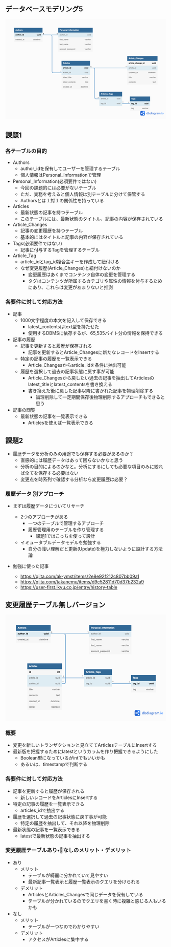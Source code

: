## データベースモデリング5

![My Image](./dbmodelling5_1.png)

## 課題1

### 各テーブルの目的
- Authors
  - author_idを保有してユーザーを管理するテーブル
  - 個人情報はPersonal_Informationで管理
- Personal_Information(必須要件ではない)
  - 今回の課題的には必要がないテーブル
  - ただ、実務を考えると個人情報は別テーブルに分けて保管する
  - Authorsとは１対１の関係性を持っている 
- Articles
  - 最新状態の記事を持つテーブル
  - このテーブルには、最新状態のタイトル、記事の内容が保存されている
- Article_Changes
  - 記事の変更履歴を持つテーブル
  - 基本的にはタイトルと記事の内容が保存されている
- Tags(必須要件ではない)
  - 記事に付与するTagを管理するテーブル
- Article_Tag
  - article_idとtag_id複合主キーを作成して紐付ける
  - なぜ変更履歴(Article_Changes)と紐付けないのか
    - 変更履歴はあくまでコンテンツ自体の変更を管理する
    - タグはコンテンツが所属するカテゴリや属性の情報を付与するためにあり、これらは変更があまりないと推測

### 各要件に対して対応方法

- 記事
  - 1000文字程度の本文を記入して保存できる
    - latest_contentsはtext型を持たせた
    - 使用するDBMSに依存するが、65,535バイト分の情報を保持できる
- 記事の履歴
  - 記事を更新すると履歴が保存される
    - 記事を更新するとArticle_Changesに新たなレコードをInsertする
  - 特定の記事の履歴を一覧表示できる
    - Article_Changesからarticle_idを条件に抽出可能
  - 履歴を選択して過去の記事状態に戻す事が可能
    - Article_Changesから戻したい過去の記事を抽出してArticlesのlatest_titleとlatest_contentsを書き換える
    - 書き換えた後に戻した記事以降に書かれた記事を物理削除する
      - 論理削除して一定期間保存後物理削除するアプローチもできると思う
- 記事の閲覧
  - 最新状態の記事を一覧表示できる
    - Articlesを使えば一覧表示できる

## 課題2
- 履歴データを分析のみの用途でも保存する必要があるのか？
  -  直感的には履歴データはあって困らないかなと思う
  -  分析の目的によるのかなと。分析にするにしても必要な項目のみに絞れば全てを保存する必要はない
  -  変更点を時系列で確認する分析なら変更履歴は必要？

### 履歴データ 別アプローチ

- まずは履歴データについてリサーチ
  - 2つのアプローチがある
    - 一つのテーブルで管理するアプローチ
    - 履歴管理用のテーブルを作り管理する
      - 課題1ではこっちを使って設計
  - イミュータブルデータモデルを勉強する
    - 自分の浅い理解だと更新(Update)を極力しないように設計する方法論

- 勉強に使った記事
  - https://qiita.com/ak-ymst/items/2e8e92f212c807bb09a1
  - https://qiita.com/takanemu/items/d9c52811d70d37b232a9
  - https://user-first.ikyu.co.jp/entry/history-table

## 変更履歴テーブル無しバージョン
![My Image](./dbmodelling5_2.png)

### 概要
- 変更を新しいトランザクションと見立ててArticlesテーブルにInsertする
- 最新版を把握するためにlatestというカラムを作り把握できるようにした
  -  Boolean型になっているがintでもいいかも
  -  あるいは、timestampで判断する
  
### 各要件に対して対応方法

- 記事を更新すると履歴が保存される
  - 新しいレコードをArticlesにInsertする
- 特定の記事の履歴を一覧表示できる
  - articles_idで抽出する
- 履歴を選択して過去の記事状態に戻す事が可能
  - 特定の履歴を抽出して、それ以降を物理削除
- 最新状態の記事を一覧表示できる
  - latestで最新状態の記事を抽出する

### 変更履歴テーブルあり•なしのメリット・デメリット
- あり
  - メリット
    - テーブルが綺麗に分かれていて見やすい
    - 最新記事一覧表示と履歴一覧表示のクエリを分けられる
  - デメリット
    - ArticlesとArticles_Changesで同じデータを保有している
    - テーブルが分かれているのでクエリを書く時に複雑と感じる人もいるかも
- なし
  - メリット
    - テーブルが一つなのでわかりやすい
  - デメリット
    - アクセスがArticlesに集中する
